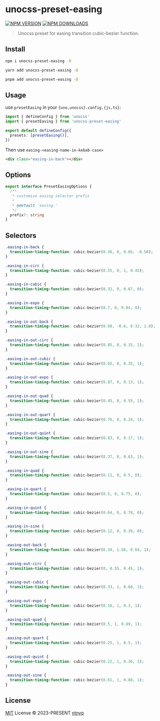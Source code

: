 # unocss-preset-easing

[![NPM VERSION](https://img.shields.io/npm/v/unocss-preset-easing.svg)](https://www.npmjs.com/package/unocss-preset-easing)
[![NPM DOWNLOADS](https://img.shields.io/npm/dy/unocss-preset-easing.svg)](https://www.npmjs.com/package/unocss-preset-easing)

> Unocss preset for easing transition cubic-bezier function.

## Install

```bash
npm i unocss-preset-easing -D
```

```bash
yarn add unocss-preset-easing -D
```

```bash
pnpm add unocss-preset-easing -D
```

## Usage

use `presetEasing` in your `{uno,unocss}.config.{js,ts}`:

```ts
import { defineConfig } from 'unocss'
import { presetEasing } from 'unocss-preset-easing'

export default defineConfig({
  presets: [presetEasing()],
})
```

Then use `easing-<easing-name-in-kebab-case>`

```html
<div class="easing-in-back"></div>
```

## Options

```ts
export interface PresetEasingOptions {
  /**
   * customize easing selector prefix
   *
   * @default 'easing-'
   */
  prefix?: string
}
```

## Selectors

```css
.easing-in-back {
  transition-timing-function: cubic-bezier(0.36, 0, 0.66, -0.56);
}

.easing-in-circ {
  transition-timing-function: cubic-bezier(0.55, 0, 1, 0.45);
}

.easing-in-cubic {
  transition-timing-function: cubic-bezier(0.32, 0, 0.67, 0);
}

.easing-in-expo {
  transition-timing-function: cubic-bezier(0.7, 0, 0.84, 0);
}

.easing-in-out-back {
  transition-timing-function: cubic-bezier(0.68, -0.6, 0.32, 1.6);
}

.easing-in-out-circ {
  transition-timing-function: cubic-bezier(0.85, 0, 0.15, 1);
}

.easing-in-out-cubic {
  transition-timing-function: cubic-bezier(0.65, 0, 0.35, 1);
}

.easing-in-out-expo {
  transition-timing-function: cubic-bezier(0.87, 0, 0.13, 1);
}

.easing-in-out-quad {
  transition-timing-function: cubic-bezier(0.45, 0, 0.55, 1);
}

.easing-in-out-quart {
  transition-timing-function: cubic-bezier(0.76, 0, 0.24, 1);
}

.easing-in-out-quint {
  transition-timing-function: cubic-bezier(0.83, 0, 0.17, 1);
}

.easing-in-out-sine {
  transition-timing-function: cubic-bezier(0.37, 0, 0.63, 1);
}

.easing-in-quad {
  transition-timing-function: cubic-bezier(0.11, 0, 0.5, 0);
}

.easing-in-quart {
  transition-timing-function: cubic-bezier(0.5, 0, 0.75, 0);
}

.easing-in-quint {
  transition-timing-function: cubic-bezier(0.64, 0, 0.78, 0);
}

.easing-in-sine {
  transition-timing-function: cubic-bezier(0.12, 0, 0.39, 0);
}

.easing-out-back {
  transition-timing-function: cubic-bezier(0.34, 1.56, 0.64, 1);
}

.easing-out-circ {
  transition-timing-function: cubic-bezier(0, 0.55, 0.45, 1);
}

.easing-out-cubic {
  transition-timing-function: cubic-bezier(0.33, 1, 0.68, 1);
}

.easing-out-expo {
  transition-timing-function: cubic-bezier(0.16, 1, 0.3, 1);
}

.easing-out-quad {
  transition-timing-function: cubic-bezier(0.5, 1, 0.89, 1);
}

.easing-out-quart {
  transition-timing-function: cubic-bezier(0.25, 1, 0.5, 1);
}

.easing-out-quint {
  transition-timing-function: cubic-bezier(0.22, 1, 0.36, 1);
}

.easing-out-sine {
  transition-timing-function: cubic-bezier(0.61, 1, 0.88, 1);
}
```

## License

[MIT](./LICENSE) License © 2023-PRESENT [ntnyq](https://github.com/ntnyq)
